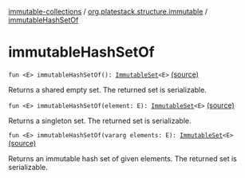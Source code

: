[immutable-collections](../index.md) / [org.platestack.structure.immutable](index.md) / [immutableHashSetOf](.)

# immutableHashSetOf

`fun <E> immutableHashSetOf(): `[`ImmutableSet`](-immutable-set.md)`<E>` [(source)](https://github.com/PlateStack/immutable-collections/blob/v0.1.0-alpha/src/main/kotlin/org/platestack/structure/immutable/ImmutableCollections.kt#L65)

Returns a shared empty set. The returned set is serializable.

`fun <E> immutableHashSetOf(element: E): `[`ImmutableSet`](-immutable-set.md)`<E>` [(source)](https://github.com/PlateStack/immutable-collections/blob/v0.1.0-alpha/src/main/kotlin/org/platestack/structure/immutable/ImmutableCollections.kt#L70)

Returns a singleton set. The returned set is serializable.

`fun <E> immutableHashSetOf(vararg elements: E): `[`ImmutableSet`](-immutable-set.md)`<E>` [(source)](https://github.com/PlateStack/immutable-collections/blob/v0.1.0-alpha/src/main/kotlin/org/platestack/structure/immutable/ImmutableCollections.kt#L75)

Returns an immutable hash set of given elements. The returned set is serializable.

